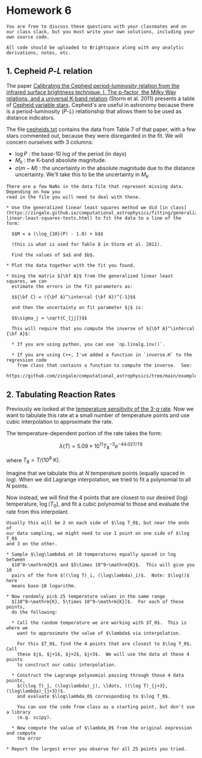 # Homework 6

```{note}
You are free to discuss these questions with your classmates and on
our class slack, but you must write your own solutions, including your
own source code.

All code should be uploaded to Brightspace along with any analytic
derivations, notes, etc.
```

## 1. Cepheid $P$-$L$ relation

The paper [Calibrating the Cepheid period-luminosity relation from the infrared surface brightness technique. I. The p-factor, the Milky Way relations, and a universal K-band relation](https://ui.adsabs.harvard.edu/abs/2011A%26A...534A..94S/abstract) (Storm et al. 2011) presents a table of [Cepheid variable stars](https://en.wikipedia.org/wiki/Cepheid_variable).  Cepheid's are useful in astronomy because there is a period-luminosity ($P$-$L$) relationship that allows them to be used as distance indicators.

The file [cepheids.txt](cepheids.txt) contains the data from Table 7 of that paper,
with a few stars commented out, because they were disregarded in the fit.  We will
concern ourselves with 3 columns:

* $\log P$ : the base-10 log of the period (in days)
* $M_k$ : the K-band absolute magnitude.
* $\sigma(m-M)$ : the uncertainty in the absolute magnitude due to the distance
  uncertainty.  We'll take this to be the uncertainty in $M_k$.

```{warning}
There are a few NaNs in the data file that represent missing data.  Depending on how you
read in the file you will need to deal with these.
```

```{admonition} Your task
* Use the generalized linear least squares method we did [in class](https://zingale.github.io/computational_astrophysics/fitting/generalized-linear-least-squares-tests.html) to fit the data to a line of the form:

  $$M = a (\log_{10}(P) - 1.0) + b$$

  (this is what is used for Table 8 in Storm et al. 2011).

  Find the values of $a$ and $b$.

* Plot the data together with the fit you found.

* Using the matrix ${\bf A}$ from the generalized linear least squares, we can
  estimate the errors in the fit parameters as:

  $${\bf C} = ({\bf A}^\intercal {\bf A})^{-1}$$

  and then the uncertainty on fit parameter $j$ is:

  $$\sigma_j = \sqrt{C_{jj}}$$

  This will require that you compute the inverse of ${\bf A}^\intercal {\bf A}$:

  * If you are using python, you can use `np.linalg.inv()`.

  * If you are using C++, I've added a function in `inverse.H` to the regression code
    from class that contains a function to compute the inverse.  See:
    https://github.com/zingale/computational_astrophysics/tree/main/examples/fitting

```

## 2. Tabulating Reaction Rates

Previously we looked at the [temperature sensitivity of the 3-$\alpha$ rate](https://zingale.github.io/computational_astrophysics/basics/diff-int/application-rate-temperature-sensitivity.html).  Now we want to tabulate this rate at a small number of temperature points and use cubic interpolation to approximate the rate.

The temperature-dependent portion of the rate takes the form:

$$\lambda(T) = 5.09\times 10^{11} T_8^{-3} e^{-44.027/T8}$$

where $T_8 = T/(10^8~\mathrm{K})$.

Imagine that we tabulate this at $N$ temperature points (equally spaced in log).
When we did Lagrange interpolation, we tried to fit a polynomial to all $N$ points.

Now instead, we will find the 4 points that are closest to our desired (log) temperature, $\log(T_0)$, 
and fit a cubic polynomial to those and evaluate the rate from this interpolant.

```{tip}
Usually this will be 2 on each side of $\log T_0$, but near the ends of
our data sampling, we might need to use 1 point on one side of $\log T_0$
and 3 on the other.
```

```{admonition} Your task
* Sample $\log\lambda$ at 10 temperatures equally spaced in log between
  $10^8~\mathrm{K}$ and $5\times 10^9~\mathrm{K}$.  This will give you 10
  pairs of the form $((\log T)_i, (\log\lambda)_i)$.  Note: $\log()$ here
  means base-10 logarithm.

* Now randomly pick 25 temperature values in the same range
  $[10^8~\mathrm{K}, 5\times 10^9~\mathrm{K}]$.  For each of these points,
  do the following:

  * Call the random temperature we are working with $T_0$.  This is where we
    want to approximate the value of $\lambda$ via interpolation.
    
    For this $T_0$, find the 4 points that are closest to $\log T_0$.  Call
    these $j$, $j+1$, $j+2$, $j+3$.  We will use the data at those 4 points
    to construct our cubic interpolation.

  * Construct the Lagrange polynomial passing through those 4 data points,
    $((\log T)_j, (\log\lambda)_j), \ldots, ((\log T)_{j+3}, (\log\lambda)_{j+3})$.
    and evaluate $\log\lambda_0$ corresponding to $\log T_0$.

    You can use the code from class as a starting point, but don't use a library
    (e.g. scipy).
  
  * Now compute the value of $\lambda_0$ from the original expression and compute
    the error 

* Report the largest error you observe for all 25 points you tried.
